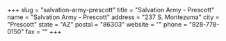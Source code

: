 +++
slug = "salvation-army-prescott"
title = "Salvation Army - Prescott"
name = "Salvation Army - Prescott"
address = "237 S. Montezuma"
city = "Prescott"
state = "AZ"
postal = "86303"
website = ""
phone = "928-778-0150"
fax = ""
+++
